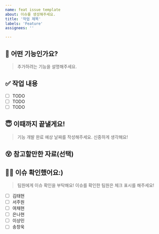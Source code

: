 ```yaml
---
name: feat issue template
about: 이슈를 생성해주세요.
title: '작업 제목'
labels: 'Feature'
assignees: ''

---
```


## 🥸 어떤 기능인가요?
  > 추가하려는 기능을 설명해주세요.

## ✅ 작업 내용
- [ ] TODO
- [ ] TODO
- [ ] TODO

## 😇 이때까지 끝낼게요!
  > 기능 개발 완료 예상 날짜를 작성해주세요. 신중하게 생각해요!

## 😵 참고할만한 자료(선택)

## 🙇‍♀️ 이슈 확인했어요:)
  > 팀원에게 이슈 확인을 부탁해요! 이슈를 확인한 팀원은 체크 표시를 해주세요!
- [ ] 김태현
- [ ] 서주원
- [ ] 여채현
- [ ] 은나현
- [ ] 이상민
- [ ] 송창욱
